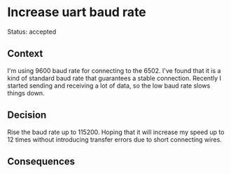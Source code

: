 # Increase uart baud rate

Status: accepted

## Context
I'm using 9600 baud rate for connecting to the 6502.
I've found that it is a kind of standard baud rate that guarantees a stable connection.
Recently I started sending and receiving a lot of data, so the low baud rate slows things down.

## Decision
Rise the baud rate up to 115200.
Hoping that it will increase my speed up to 12 times without introducing transfer errors due to short connecting wires.

## Consequences
